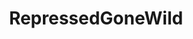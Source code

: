 ---
title: RepressedGoneWild
crosslinks:
- nsfw
- MiddleEasternHotties
- OneInOneOut
- ChristianGirls
- TittyDrop
- IAmA
- torpedotits
- samuraijack
- ShitAmericansSay
---